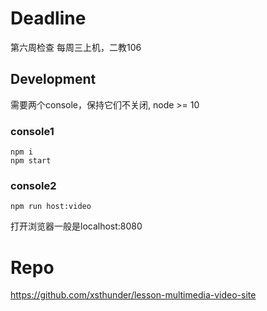 # Deadline
第六周检查
每周三上机，二教106

## Development

需要两个console，保持它们不关闭, node >= 10

### console1
```
npm i
npm start
```

### console2

```
npm run host:video
```

打开浏览器一般是localhost:8080

# Repo

https://github.com/xsthunder/lesson-multimedia-video-site
